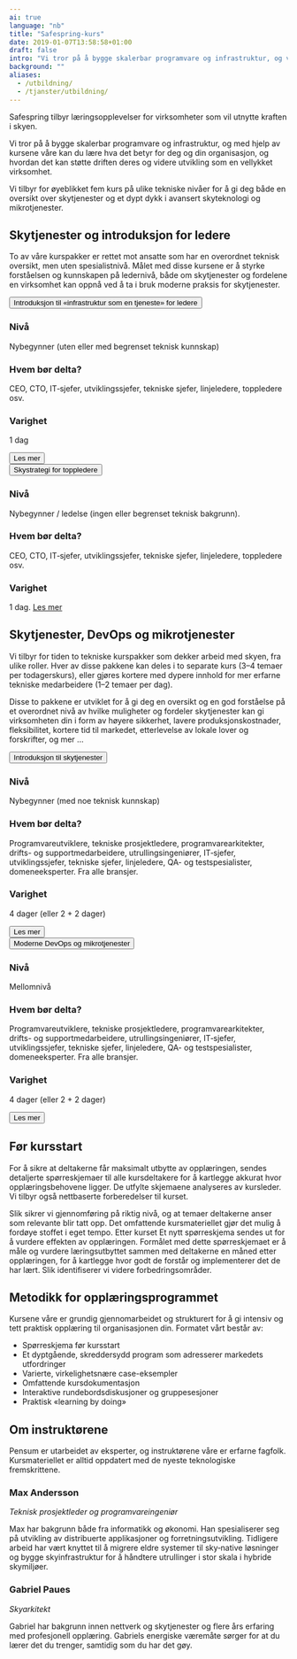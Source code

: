```yaml
---
ai: true
language: "nb"
title: "Safespring-kurs"
date: 2019-01-07T13:58:58+01:00
draft: false
intro: "Vi tror på å bygge skalerbar programvare og infrastruktur, og ved hjelp av kursene våre kan du lære hva det betyr for deg og organisasjonen din, og hvordan det kan støtte driften og den videre utviklingen deres som et vellykket selskap."
background: ""
aliases:
  - /utbildning/
  - /tjanster/utbildning/
---
```

<div class="ingress"><p>Safespring tilbyr læringsopplevelser for virksomheter som vil utnytte kraften i skyen.</p></div>

Vi tror på å bygge skalerbar programvare og infrastruktur, og med hjelp av kursene våre kan du lære hva det betyr for deg og din organisasjon, og hvordan det kan støtte driften deres og videre utvikling som en vellykket virksomhet.

Vi tilbyr for øyeblikket fem kurs på ulike tekniske nivåer for å gi deg både en oversikt over skytjenester og et dypt dykk i avansert skyteknologi og mikrotjenester.

## Skytjenester og introduksjon for ledere

To av våre kurspakker er rettet mot ansatte som har en overordnet teknisk oversikt, men uten spesialistnivå. Målet med disse kursene er å styrke forståelsen og kunnskapen på ledernivå, både om skytjenester og fordelene en virksomhet kan oppnå ved å ta i bruk moderne praksis for skytjenester.

<div class="accordion-box">
<button class="accordion">Introduksjon til «infrastruktur som en tjeneste» for ledere</button>
<div class="panel">
  <h3>Nivå</h3>
  <p>Nybegynner (uten eller med begrenset teknisk kunnskap)</p>
  <h3>Hvem bør delta? </h3>
  <p>CEO, CTO, IT‑sjefer, utviklingssjefer, tekniske sjefer, linjeledere, toppledere osv.</p>
  <h3>Varighet</h3>
  <p>1 dag</p>
    <button id="button" onclick="window.location.href = '/services/utbildning/introduction-to-infrastructure-as-a-service-for-managers';">Les mer</button>
</div>
</div>
<div class="accordion-box">
<button class="accordion">Skystrategi for toppledere</button>
<div class="panel">
  <h3>Nivå</h3>
  <p>Nybegynner / ledelse (ingen eller begrenset teknisk bakgrunn).</p>
  <h3>Hvem bør delta?</h3>
  <p>CEO, CTO, IT‑sjefer, utviklingssjefer, tekniske sjefer, linjeledere, toppledere osv.</p>
  <h3>Varighet</h3>
  <p>1 dag.
  <a id="button" href='/services/utbildning/cloud-strategy-for-top-level-managers/'>Les mer</a></p>
</div>
</div>

## Skytjenester, DevOps og mikrotjenester

Vi tilbyr for tiden to tekniske kurspakker som dekker arbeid med skyen, fra ulike roller. Hver av disse pakkene kan deles i to separate kurs (3–4 temaer per todagerskurs), eller gjøres kortere med dypere innhold for mer erfarne tekniske medarbeidere (1–2 temaer per dag).

Disse to pakkene er utviklet for å gi deg en oversikt og en god forståelse på et overordnet nivå av hvilke muligheter og fordeler skytjenester kan gi virksomheten din i form av høyere sikkerhet, lavere produksjonskostnader, fleksibilitet, kortere tid til markedet, etterlevelse av lokale lover og forskrifter, og mer …

<div class="accordion-box">
<button class="accordion">Introduksjon til skytjenester</button>
<div class="panel">
  <h3>Nivå</h3>
  <p>Nybegynner (med noe teknisk kunnskap)</p>
  <h3>Hvem bør delta?</h3>
  <p>Programvareutviklere, tekniske prosjektledere, programvarearkitekter, drifts- og supportmedarbeidere, utrullingsingeniører, IT‑sjefer, utviklingssjefer, tekniske sjefer, linjeledere, QA- og testspesialister, domeneeksperter. Fra alle bransjer. </p>
  <h3>Varighet</h3>
  <p>4 dager (eller 2 + 2 dager)</p>
  <button id="button" onclick="window.location.href = '/services/utbildning/introduction-to-cloud-computing/';">Les mer</button>
</div>
</div>
<div class="accordion-box">
<button class="accordion">Moderne DevOps og mikrotjenester</button>
<div class="panel">
  <h3>Nivå</h3>
  <p>Mellomnivå</p>
  <h3>Hvem bør delta?</h3>
  <p>Programvareutviklere, tekniske prosjektledere, programvarearkitekter, drifts- og supportmedarbeidere, utrullingsingeniører, IT‑sjefer, utviklingssjefer, tekniske sjefer, linjeledere, QA- og testspesialister, domeneeksperter. Fra alle bransjer. </p>
  <h3>Varighet</h3>
  <p>4 dager (eller 2 + 2 dager)</p>
  <p>
  <button id="button" onclick="window.location.href = '/services/utbildning/modern-devops/';">Les mer</button>
  </p>
</div>
</div>
<!--<div class="accordion-box">
<button class="accordion">Lean kunstig intelligens</button>
<div class="panel">
  <h3>Nivå</h3>
  <p>Mellomnivå</p>
  <h3>Hvem bør delta?</h3>
  <p>Programvareutviklere, tekniske prosjektledere, programvarearkitekter, drifts- og supportmedarbeidere, utrullingsingeniører, IT‑sjefer, utviklingssjefer, tekniske sjefer, linjeledere, QA- og testspesialister, domeneeksperter. Fra alle bransjer. </p>
  <h3>Varighet</h3>
  <p>6 uker</p>
  <p>
  <button id="button" onclick="window.location.href = '/services/utbildning/lean-ai/';">Les mer</button>
  </p>
</div>
</div>-->

## Før kursstart

For å sikre at deltakerne får maksimalt utbytte av opplæringen, sendes detaljerte spørreskjemaer til alle kursdeltakere for å kartlegge akkurat hvor opplæringsbehovene ligger. De utfylte skjemaene analyseres av kursleder. Vi tilbyr også nettbaserte forberedelser til kurset.

Slik sikrer vi gjennomføring på riktig nivå, og at temaer deltakerne anser som relevante blir tatt opp. Det omfattende kursmateriellet gjør det mulig å fordøye stoffet i eget tempo.
Etter kurset
Et nytt spørreskjema sendes ut for å vurdere effekten av opplæringen. Formålet med dette spørreskjemaet er å måle og vurdere læringsutbyttet sammen med deltakerne en måned etter opplæringen, for å kartlegge hvor godt de forstår og implementerer det de har lært. Slik identifiserer vi videre forbedringsområder.

## Metodikk for opplæringsprogrammet

Kursene våre er grundig gjennomarbeidet og strukturert for å gi intensiv og tett praktisk opplæring til organisasjonen din. Formatet vårt består av:

- Spørreskjema før kursstart
- Et dyptgående, skreddersydd program som adresserer markedets utfordringer
- Varierte, virkelighetsnære case-eksempler
- Omfattende kursdokumentasjon
- Interaktive rundebordsdiskusjoner og gruppesesjoner
- Praktisk «learning by doing»

## Om instruktørene

Pensum er utarbeidet av eksperter, og instruktørene våre er erfarne fagfolk. Kursmateriellet er alltid oppdatert med de nyeste teknologiske fremskrittene.

### Max Andersson

_Teknisk prosjektleder og programvareingeniør_

Max har bakgrunn både fra informatikk og økonomi. Han spesialiserer seg på utvikling av distribuerte applikasjoner og forretningsutvikling. Tidligere arbeid har vært knyttet til å migrere eldre systemer til sky‑native løsninger og bygge skyinfrastruktur for å håndtere utrullinger i stor skala i hybride skymiljøer.

### Gabriel Paues

_Skyarkitekt_

Gabriel har bakgrunn innen nettverk og skytjenester og flere års erfaring med profesjonell opplæring. Gabriels energiske væremåte sørger for at du lærer det du trenger, samtidig som du har det gøy.

<script>
var acc = document.getElementsByClassName("accordion");
var i;

for (i = 0; i < acc.length; i++) {
  acc[i].addEventListener("click", function() {
    this.classList.toggle("active-utbildning");
    var panel = this.nextElementSibling;
    if (panel.style.maxHeight) {
      panel.style.maxHeight = null;
    } else {
      panel.style.maxHeight = panel.scrollHeight + "px";
    }
  });
}
</script>